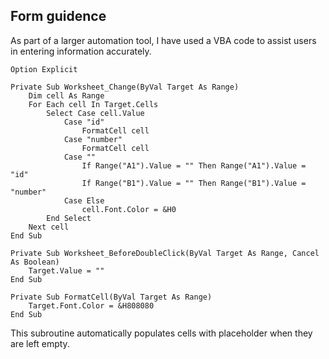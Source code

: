 ## Form guidence

As part of a larger automation tool, I have used a VBA code to assist users in entering information accurately. 
```vba
Option Explicit

Private Sub Worksheet_Change(ByVal Target As Range)
    Dim cell As Range
    For Each cell In Target.Cells
        Select Case cell.Value
            Case "id"
                FormatCell cell
            Case "number"
                FormatCell cell
            Case ""
                If Range("A1").Value = "" Then Range("A1").Value = "id"
                If Range("B1").Value = "" Then Range("B1").Value = "number"
            Case Else
                cell.Font.Color = &H0
        End Select
    Next cell
End Sub

Private Sub Worksheet_BeforeDoubleClick(ByVal Target As Range, Cancel As Boolean)
    Target.Value = ""
End Sub

Private Sub FormatCell(ByVal Target As Range)
    Target.Font.Color = &H808080
End Sub
```
This subroutine automatically populates cells with placeholder when they are left empty.
